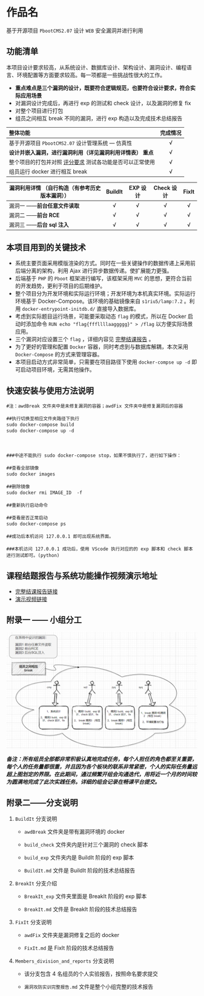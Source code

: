 # 作品名

基于开源项目 `PbootCMS2.07` 设计 `WEB` 安全漏洞并进行利用

## 功能清单

本项目设计要求较高，从系统设计、数据库设计、架构设计、漏洞设计、编程语言、环境配置等方面要求较高。每一项都是一些挑战性很大的工作。

- **重点难点是三个漏洞的设计，既要符合逻辑规范，也要符合设计要求，符合实际应用场景**
- 对漏洞设计完成后，再进行 exp 的测试和 check 设计，以及漏洞的修复 fix
- 对整个项目进行打包
- 组员之间相互 break 不同的漏洞，进行 exp 构造以及完成技术总结报告

| 整体功能                                                     | 完成情况 |
| :----------------------------------------------------------- | :------: |
| 基于开源项目 `PbootCMS2.07` 设计管理系统 — 仿真性            |    √     |
| **设计并嵌入漏洞，进行漏洞利用（详见漏洞利用详情表）**  **重点** |    √     |
| 整个项目的打包并对照 [评分要求](https://c4pr1c3.github.io/cuc-wiki/cp/assessment.html) 测试各功能是否可以正常使用 |    √     |
| 组员运行 docker 进行相互 break                               |    √     |

| 漏洞利用详情  （自行构造（有参考历史版本漏洞）） | BuildIt | EXP 设计 | Check 设计 | FixIt |
| ------------------------------------------------ | :-----: | :------: | :--------: | :---: |
| 漏洞一 ——**前台任意文件读取**                    |    √    |    √     |     √      |   √   |
| 漏洞二 ——**前台 RCE**                            |    √    |    √     |     √      |   √   |
| 漏洞三 ——**后台 sql 注入**                       |    √    |    √     |     √      |   √   |

## 本项目用到的关键技术

*  系统主要页面采用模版渲染的方式。同时在一些关键操作的数据传递上采用前后端分离的架构，利用 Ajax 进行异步数据传递。使扩展能力更强。
*  后端基于 `PHP` 的 `Pboot` 框架进行编写，该框架采用 `MVC` 的思想，更符合当前的开发趋势，更利于项目的后期维护。
*  整个项目分为开发环境和实际运行环境；开发环境为本机真实环境。实际运行环境基于 Docker-Compose。该环境的基础镜像来自 `s1riu5/lamp:7.2` 。利用 `docker-entrypoint-initdb.d/` 直接导入数据库。
*  考虑到实际题目运行场景，可能要采取动态 `flag` 的模式，所以在 Docker 启动时添加命令 `RUN echo "flag{fffllllaaggggg}" > /flag` 以方便实际场景应用。
*  三个漏洞对应设置三个 `flag` ，详细内容见 [完整结课报告](https://github.com/Daytoyecho/Summer-Class-Group12/blob/Members_division_and_reports/Members_division_and_reports/%E6%BC%8F%E6%B4%9E%E6%94%BB%E9%98%B2%E5%AE%9E%E8%AE%AD%E5%AE%8C%E6%95%B4%E6%8A%A5%E5%91%8A.md) 。
*  为了更好的管理和配置 `Docker` 容器，同时考虑到与数据库解耦，本次采用 `Docker-Compose` 的方式来管理容器。
*  本项目启动方式非常简单，只需要在项目路径下使用 `docker-compse up -d` 即可启动项目环境，无需其他操作。

## 快速安装与使用方法说明

```shell
#注：awdBreak 文件夹中是未修复漏洞的容器；awdFix 文件夹中是修复漏洞后的容器

##执行切换至相应文件夹路径下执行
sudo docker-compose build 
sudo docker-compose up -d 



###中途不能执行 sudo docker-compose stop，如果不慎执行了，进行如下操作：

##查看全部镜像
sudo docker images

##删除镜像
sudo docker rmi IMAGE_ID  -f

##重新执行启动命令

##查看是否正常启动
sudo docker-compose ps

##成功后本机访问 127.0.0.1 即可出现系统界面。

###本机访问 127.0.0.1 成功后，使用 VScode 执行对应的的 exp 脚本和 check 脚本进行测试即可。(python)
```

## 课程结题报告与系统功能操作视频演示地址

- [完整结课报告链接](https://github.com/Daytoyecho/Summer-Class-Group12/blob/Members_division_and_reports/Members_division_and_reports/%E6%BC%8F%E6%B4%9E%E6%94%BB%E9%98%B2%E5%AE%9E%E8%AE%AD%E5%AE%8C%E6%95%B4%E6%8A%A5%E5%91%8A.md)
- [演示视频链接](https://www.bilibili.com/video/BV1ya411M7c1/)

## 附录一 —— 小组分工 

![division](img/division_github.png)

***备注：所有组员全部都非常积极认真地完成任务，每个人担任的角色都至关重要，每个人的任务量都很重，并且因为各个板块的联系非常紧密，个人的实际任务量远超上图划定的界限。在此期间，通过频繁开组会沟通迭代，用将近一个月的时间较为圆满地完成了此次实践任务。详细的组会记录在畅课平台提交。***

## 附录二——分支说明

1. `BuildIt` 分支说明

   - `awdBreak` 文件夹是带有漏洞环境的 docker

   - `build_check` 文件夹内是针对三个漏洞的 check 脚本

   - `build_exp` 文件夹内是 BuildIt 阶段的 exp 脚本

   - `BuildIt.md` 文件是 BuildIt 阶段的技术总结报告

2. `BreakIt` 分支介绍

   - `BreakIt_exp` 文件夹里面是 BreakIt 阶段的 exp 脚本

   - `BreakIt.md` 文件是 BreakIt 阶段的技术总结报告

3. `FixIt` 分支说明
   - `awdFix` 文件夹是漏洞修复之后的 docker
   
   - `FixIt.md` 是 FixIt 阶段的技术总结报告
   
4. `Members_division_and_reports` 分支说明

   - 该分支包含 4 名组员的个人实验报告，按照命名要求提交

   - `漏洞攻防实训完整报告.md` 文件是整个小组完整的技术报告
